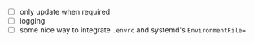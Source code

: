 * [ ] only update when required
* [ ] logging
* [ ] some nice way to integrate `.envrc` and systemd's `EnvironmentFile=`
